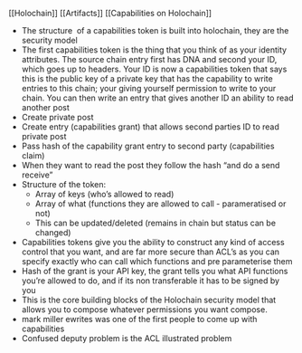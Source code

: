 [[Holochain]] [[Artifacts]] [[Capabilities on Holochain]]

- The structure  of a capabilities token is built into holochain, they are the security model
- The first capabilities token is the thing that you think of as your identity attributes. The source chain entry first has DNA and second your ID, which goes up to headers. Your ID is now a capabilities token that says this is the public key of a private key that has the capability to write entries to this chain; your giving yourself permission to write to your chain. You can then write an entry that gives another ID an ability to read another post
- Create private post
- Create entry (capabilities grant) that allows second parties ID to read private post
- Pass hash of the capability grant entry to second party (capabilities claim)
- When they want to read the post they follow the hash “and do a send receive”
- Structure of the token:
    - Array of keys (who’s allowed to read)
    - Array of what (functions they are allowed to call - parameratised or not)
    - This can be updated/deleted (remains in chain but status can be changed)
- Capabilities tokens give you the ability to construct any kind of access control that you want, and are far more secure than ACL’s as you can specify exactly who can call which functions and pre parameterise them
- Hash of the grant is your API key, the grant tells you what API functions you’re allowed to do, and if its non transferable it has to be signed by you
- This is the core building blocks of the Holochain security model that allows you to compose whatever permissions you want compose. 
- mark miller ewrites was one of the first people to come up with capabilities
- Confused deputy problem is the ACL illustrated problem
